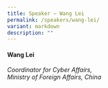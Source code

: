 ```yaml
---
title: Speaker – Wang Lei
permalink: /speakers/wang-lei/
variant: markdown
description: ""
---
```

#### **Wang Lei**

*Coordinator for Cyber Affairs, <br>Ministry of Foreign Affairs, China*